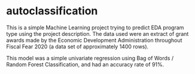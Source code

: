 # autoclassification
This is a simple Machine Learning project trying to predict EDA program type using the project description. The data used were an extract of grant awards made by the Economic Development Administration throughout Fiscal Fear 2020 (a data set of approximately 1400 rows).

This model was a simple univariate regression using Bag of Words / Random Forest Classification, and had an accuracy rate of 91%.
